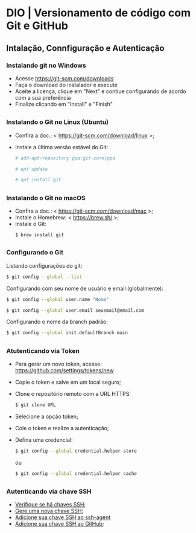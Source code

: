 
# DIO | Versionamento de código com Git e GitHub

## Intalação, Connfiguração e Autenticação

### Instalando git no Windows
- Acesse <https://git-scm.com/downloads>    
- Faça o download do instalador e execute
- Aceite a licença, clique em "Next" e contiue configurando de acordo com a sua preferência
- Finalize clicando em "Install" e "Finish"

## 

### Instalando o Git no Linux (Ubuntu)
- Confira a doc.: < https://git-scm.com/download/linux >;
- Instale a última versão estável do Git:

    ```bash
    # add-apt-repository ppa:git-core/ppa
    ```
    ```bash
    # apt update
    ```
    ```bash
    # apt install git
    ```
## 

### Instalando o Git no macOS
- Confira a doc.: < https://git-scm.com/download/mac >;
- Instale o Homebrew: < https://brew.sh/ >;
- Instale o Git:
    ```
    $ brew install git
    ```
## 

### Configurando o Git

Listando configurações do git:

```bash
$ git config --global --list
```

Configurando com seu nome de usuário e email (globalmente):
    
```bash
$ git config --global user.name "Nome"
```
```bash
$ git config --global user.email seuemail@email.com
```

Configurando o nome da branch padrão:
    
```bash
$ git config --global init.defaultBranch main
```
## 

### Atutenticando via Token

- Para gerar um novo token, acesse: https://github.com/settings/tokens/new 
- Copie o token e salve em um local seguro;
- Clone o repositório remoto com a URL HTTPS:

    ```bash
    $ git clone URL
    ```
- Selecione a opção token;
- Cole o token e realize a autenticação;
- Defina uma credencial:

    ```bash
    $ git config --global credential.helper store
    ```
    ou
    ```bash
    $ git config --global credential.helper cache
    ```
## 

### Autenticando via chave SSH

- [Verifique se há chaves SSH](https://docs.github.com/pt/authentication/connecting-to-github-with-ssh/checking-for-existing-ssh-keys?platform=windows#checking-for-existing-ssh-keys);
- [Gere uma nova chave SSH](https://docs.github.com/pt/authentication/connecting-to-github-with-ssh/generating-a-new-ssh-key-and-adding-it-to-the-ssh-agent#generating-a-new-ssh-key);
- [Adicione sua chave SSH ao ssh-agent](https://docs.github.com/pt/authentication/connecting-to-github-with-ssh/generating-a-new-ssh-key-and-adding-it-to-the-ssh-agent#adding-your-ssh-key-to-the-ssh-agent)
- [Adicione sua chave SSH ao GitHub](https://docs.github.com/pt/authentication/connecting-to-github-with-ssh/adding-a-new-ssh-key-to-your-github-account#adding-a-new-ssh-key-to-your-account);

##

